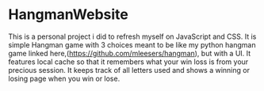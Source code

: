 # HangmanWebsite

This is a personal project i did to refresh myself on JavaScript and CSS. 
It is simple Hangman game with 3 choices meant to be like my python hangman game linked here,(https://github.com/mleesers/hangman), but with a UI.
It features local cache so that it remembers what your win loss is from your precious session. It keeps track of all letters used and shows a winning or losing page when you win or lose.
